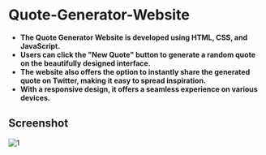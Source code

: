 # Quote-Generator-Website

* **The Quote Generator Website is developed using HTML, CSS, and JavaScript.** 
* **Users can click the "New Quote" button to generate a random quote on the beautifully designed interface.**
* **The website also offers the option to instantly share the generated quote on Twitter, making it easy to spread inspiration.**
* **With a responsive design, it offers a seamless experience on various devices.**

## Screenshot <br>

![1](https://github.com/sdarshil6/Quote-Generator-Website/assets/85783343/04a2d61c-3330-4fa7-833f-3a32a7c568ca)



